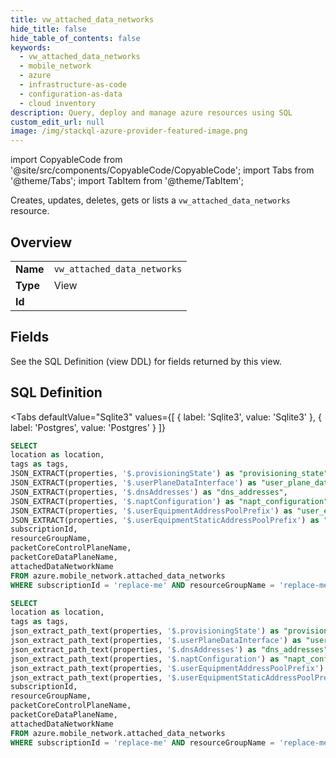 ```yaml
--- 
title: vw_attached_data_networks
hide_title: false
hide_table_of_contents: false
keywords:
  - vw_attached_data_networks
  - mobile_network
  - azure
  - infrastructure-as-code
  - configuration-as-data
  - cloud inventory
description: Query, deploy and manage azure resources using SQL
custom_edit_url: null
image: /img/stackql-azure-provider-featured-image.png
---
```


import CopyableCode from '@site/src/components/CopyableCode/CopyableCode';
import Tabs from '@theme/Tabs';
import TabItem from '@theme/TabItem';

Creates, updates, deletes, gets or lists a <code>vw_attached_data_networks</code> resource.

## Overview
<table><tbody>
<tr><td><b>Name</b></td><td><code>vw_attached_data_networks</code></td></tr>
<tr><td><b>Type</b></td><td>View</td></tr>
<tr><td><b>Id</b></td><td><CopyableCode code="azure.mobile_network.vw_attached_data_networks" /></td></tr>
</tbody></table>

## Fields

See the SQL Definition (view DDL) for fields returned by this view.

## SQL Definition

<Tabs
defaultValue="Sqlite3"
values={[
{ label: 'Sqlite3', value: 'Sqlite3' },
{ label: 'Postgres', value: 'Postgres' }
]}
>
<TabItem value="Sqlite3">

```sql
SELECT
location as location,
tags as tags,
JSON_EXTRACT(properties, '$.provisioningState') as "provisioning_state",
JSON_EXTRACT(properties, '$.userPlaneDataInterface') as "user_plane_data_interface",
JSON_EXTRACT(properties, '$.dnsAddresses') as "dns_addresses",
JSON_EXTRACT(properties, '$.naptConfiguration') as "napt_configuration",
JSON_EXTRACT(properties, '$.userEquipmentAddressPoolPrefix') as "user_equipment_address_pool_prefix",
JSON_EXTRACT(properties, '$.userEquipmentStaticAddressPoolPrefix') as "user_equipment_static_address_pool_prefix",
subscriptionId,
resourceGroupName,
packetCoreControlPlaneName,
packetCoreDataPlaneName,
attachedDataNetworkName
FROM azure.mobile_network.attached_data_networks
WHERE subscriptionId = 'replace-me' AND resourceGroupName = 'replace-me' AND packetCoreControlPlaneName = 'replace-me' AND packetCoreDataPlaneName = 'replace-me';
```

</TabItem>
<TabItem value="Postgres">

```sql
SELECT
location as location,
tags as tags,
json_extract_path_text(properties, '$.provisioningState') as "provisioning_state",
json_extract_path_text(properties, '$.userPlaneDataInterface') as "user_plane_data_interface",
json_extract_path_text(properties, '$.dnsAddresses') as "dns_addresses",
json_extract_path_text(properties, '$.naptConfiguration') as "napt_configuration",
json_extract_path_text(properties, '$.userEquipmentAddressPoolPrefix') as "user_equipment_address_pool_prefix",
json_extract_path_text(properties, '$.userEquipmentStaticAddressPoolPrefix') as "user_equipment_static_address_pool_prefix",
subscriptionId,
resourceGroupName,
packetCoreControlPlaneName,
packetCoreDataPlaneName,
attachedDataNetworkName
FROM azure.mobile_network.attached_data_networks
WHERE subscriptionId = 'replace-me' AND resourceGroupName = 'replace-me' AND packetCoreControlPlaneName = 'replace-me' AND packetCoreDataPlaneName = 'replace-me';
```

</TabItem>
</Tabs>
